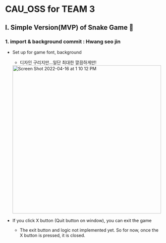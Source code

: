 # CAU_OSS for TEAM 3

## I. Simple Version(MVP) of Snake Game 🐍

### 1. import & background commit : Hwang seo jin

- Set up for game font, background
  
  - 디자인 구리지만...일단 최대한 깔끔하게만!      



  <img width="479" alt="Screen Shot 2022-04-16 at 1 10 12 PM" src="https://user-images.githubusercontent.com/63195670/163660882-4f0a2def-5687-463a-bfe2-c5be1838c2f7.png">      

- If you click X button (Quit button on window), you can exit the game

  - The exit button and logic not implemented yet. So for now, once the X button is pressed, it is closed.

